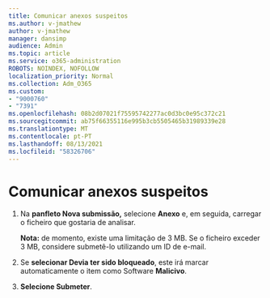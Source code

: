 ```yaml
---
title: Comunicar anexos suspeitos
ms.author: v-jmathew
author: v-jmathew
manager: dansimp
audience: Admin
ms.topic: article
ms.service: o365-administration
ROBOTS: NOINDEX, NOFOLLOW
localization_priority: Normal
ms.collection: Adm_O365
ms.custom:
- "9000760"
- "7391"
ms.openlocfilehash: 08b2d07021f75595742277ac0d3bc0e95c372c21
ms.sourcegitcommit: ab75f66355116e995b3cb5505465b31989339e28
ms.translationtype: MT
ms.contentlocale: pt-PT
ms.lasthandoff: 08/13/2021
ms.locfileid: "58326706"
---
```

# <a name="report-suspicious-attachments"></a>Comunicar anexos suspeitos

1. Na **panfleto Nova submissão,** selecione **Anexo** e, em seguida, carregar o ficheiro que gostaria de analisar.
    
    **Nota:** de momento, existe uma limitação de 3 MB. Se o ficheiro exceder 3 MB, considere submetê-lo utilizando um ID de e-mail.
2. Se **selecionar Devia ter sido bloqueado**, este irá marcar automaticamente o item como Software **Malicivo**.
3. **Selecione Submeter**.

